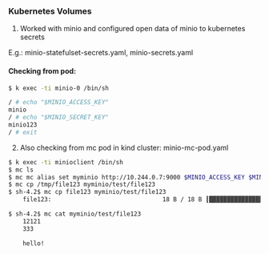 ### Kubernetes Volumes

1. Worked with minio and configured open data of minio to kubernetes secrets

E.g.: minio-statefulset-secrets.yaml, minio-secrets.yaml

#### Checking from pod:

```sh
$ k exec -ti minio-0 /bin/sh

/ # echo "$MINIO_ACCESS_KEY"
minio
/ # echo "$MINIO_SECRET_KEY"
minio123
/ # exit
```

2. Also checking from mc pod in kind cluster: minio-mc-pod.yaml

```sh
$ k exec -ti minioclient /bin/sh
$ mc ls
$ mc mc alias set myminio http://10.244.0.7:9000 $MINIO_ACCESS_KEY $MINIO_SECRET_KEY
$ mc cp /tmp/file123 myminio/test/file123
$ sh-4.2$ mc cp file123 myminio/test/file123
    file123:                               18 B / 18 B ┃▓▓▓▓▓▓▓▓▓▓▓▓▓▓▓▓▓▓▓▓▓▓▓▓▓▓▓▓▓▓▓▓▓▓▓▓▓▓▓▓▓▓▓▓▓▓▓▓▓▓▓▓▓▓▓▓▓▓▓▓▓▓▓▓▓▓▓▓▓▓▓▓▓▓▓▓▓▓▓▓▓▓▓▓▓▓▓▓▓▓▓▓▓▓▓▓▓▓▓▓▓▓▓▓▓▓▓▓▓▓▓▓▓▓▓▓▓▓▓▓▓▓▓▓▓▓▓▓▓▓▓▓▓▓▓▓▓┃ 100.00% 9.54 KiB/s 0s

$ sh-4.2$ mc cat myminio/test/file123
    12121
    333

    hello!
```
